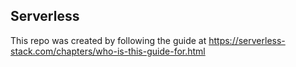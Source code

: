 ## Serverless

This repo was created by following the guide at
https://serverless-stack.com/chapters/who-is-this-guide-for.html